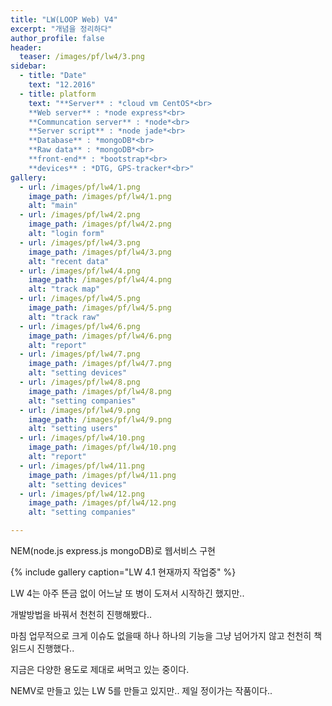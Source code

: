 ```yaml
---
title: "LW(LOOP Web) V4"
excerpt: "개념을 정리하다"
author_profile: false
header:
  teaser: /images/pf/lw4/3.png
sidebar:
  - title: "Date"
    text: "12.2016"
  - title: platform
    text: "**Server** : *cloud vm CentOS*<br>
    **Web server** : *node express*<br>
    **Communcation server** : *node*<br>
    **Server script** : *node jade*<br>
    **Database** : *mongoDB*<br>
    **Raw data** : *mongoDB*<br>
    **front-end** : *bootstrap*<br>
    **devices** : *DTG, GPS-tracker*<br>"
gallery:
  - url: /images/pf/lw4/1.png
    image_path: /images/pf/lw4/1.png
    alt: "main"
  - url: /images/pf/lw4/2.png
    image_path: /images/pf/lw4/2.png
    alt: "login form"
  - url: /images/pf/lw4/3.png
    image_path: /images/pf/lw4/3.png
    alt: "recent data"
  - url: /images/pf/lw4/4.png
    image_path: /images/pf/lw4/4.png
    alt: "track map"
  - url: /images/pf/lw4/5.png
    image_path: /images/pf/lw4/5.png
    alt: "track raw"
  - url: /images/pf/lw4/6.png
    image_path: /images/pf/lw4/6.png
    alt: "report"
  - url: /images/pf/lw4/7.png
    image_path: /images/pf/lw4/7.png
    alt: "setting devices"
  - url: /images/pf/lw4/8.png
    image_path: /images/pf/lw4/8.png
    alt: "setting companies"
  - url: /images/pf/lw4/9.png
    image_path: /images/pf/lw4/9.png
    alt: "setting users"
  - url: /images/pf/lw4/10.png
    image_path: /images/pf/lw4/10.png
    alt: "report"
  - url: /images/pf/lw4/11.png
    image_path: /images/pf/lw4/11.png
    alt: "setting devices"
  - url: /images/pf/lw4/12.png
    image_path: /images/pf/lw4/12.png
    alt: "setting companies"

---
```


NEM(node.js express.js mongoDB)로 웹서비스 구현

{% include gallery caption="LW 4.1 현재까지 작업중" %}

LW 4는 아주 뜬금 없이 어느날 또 병이 도져서 시작하긴 했지만.. 

개발방법을 바꿔서 천천히 진행해봤다..

마침 업무적으로 크게 이슈도 없을때 하나 하나의 기능을 그냥 넘어가지 않고 천천히 책 읽드시 진행했다..

지금은 다양한 용도로 제대로 써먹고 있는 중이다.

NEMV로 만들고 있는 LW 5를 만들고 있지만.. 제일 정이가는 작품이다..
